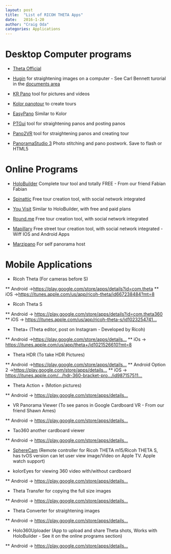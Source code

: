 ```yaml
---
layout: post
title:  "List of RICOH THETA Apps"
date:   2016-1-20
author: "Craig Oda"
categories: Applications
---
```


Desktop Computer programs
=========================

* [Theta Official](https://theta360.com/en/support/download/)

* [Hugin](http://hugin.sourceforge.net/)
for straightening images on a computer - See Carl Bennett turorial in the [documents area](https://www.facebook.com/notes/ricoh-theta-users-on-facebook/straightening-360-images-using-hugin/1616917718526418)

* [KR Pano](http://www.krpano.com/) tool for pictures and vídeos

* [Kolor panotour](http://www.kolor.com/panotour/) to create tours

* [EasyPano](http://www.easypano.com/) Similar to Kolor

* [PTGui](http://www.ptgui.com) tool for straightening panos and posting panos


* [Pano2VR](http://ggnome.com) tool for straightening panos and creating tour


* [PanoramaStudio 3](http://www.tshsoft.com/en/panostudio_index) Photo stitching and pano postwork. Save to flash or HTML5


Online Programs
===============

* [HoloBuilder](https://www.holobuilder.com/index.html) Complete tour tool and totally FREE - From our friend Fabian Fabian

* [Spinattic](http://www.spinattic.com/) Free tour creation tool, with social network integrated

* [You Visit](http://www.youvisit.com/) Similar to HoloBuilder, with free and paid plans

* [Round.me](https://round.me/) Free tour creation tool, with social network integrated

* [Mapillary](http://www.mapillary.com/map) Free street tour creation tool, with social network integrated - Wiff IOS and Android Apps

* [Marzipano](http://www.marzipano.net/tool/) For self panorama host


Mobile Applications
===================

* Ricoh Theta (For cameras before S)

** Android ->https://play.google.com/store/apps/details?id=com.theta
** iOS ->https://itunes.apple.com/us/app/ricoh-theta/id667238484?mt=8

* Ricoh Theta S

** Android -> https://play.google.com/store/apps/details?id=com.theta360
** iOS -> https://itunes.apple.com/us/app/ricoh-theta-s/id1023254741…

* Theta+ (Theta editor, post on Instagram - Developed by Ricoh)

** Android ->https://play.google.com/store/apps/details…
** iOs -> https://itunes.apple.com/us/app/theta+/id1021526610?mt=8

* Theta HDR (To take HDR Pictures)

** Android ->https://play.google.com/store/apps/details…
** Android Option 2 ->https://play.google.com/store/apps/details…
** iOS -> https://itunes.apple.com/…/hdr-360-bracket-pro…/id987157511…

* Theta Action + (Motion pictures)

** Android -> https://play.google.com/store/apps/details…

* VR Panorama Viewer (To see panos in Google Cardboard VR - From our friend Shawn Ames)

** Android -> https://play.google.com/store/apps/details…

* Tao360 another cardboard viewer

** Android -> https://play.google.com/store/apps/details…

* [SphereCam](https://itunes.apple.com/us/app/spherecam/id973550273?mt=8)
(Remote controller for Ricoh THETA m15/Ricoh THETA S, has tvOS version can let user view image/Video on Apple TV. Apple watch support)

* kolorEyes for viewing 360 video with/without cardboard

** Android -> https://play.google.com/store/apps/details…

* Theta Transfer for copying the full size images

** Android -> https://play.google.com/store/apps/details…

* Theta Converter for straightening images

** Android -> https://play.google.com/store/apps/details…

* Holo360Uploader (App to upload and share Theta shots, Works with HoloBuilder - See it on the online programs section)

** Android -> https://play.google.com/store/apps/details…

